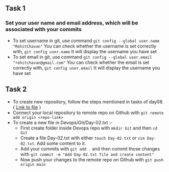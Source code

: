 ## Task 1
### Set your user name and email address, which will be associated with your commits

- To set username in git, use command `git config --global user.name "RohitChavan"` You can check whether the username is set correctly with, `git config user.name` It will display the username you have set
- To set email in git, use command `git config --global user.email "rohitchavan@gmail.com"` You can check whether the email is set correctly with, `git config user.email` It will display the username you have set

## Task 2
- To create new repository, follow the steps mentioned in tasks of day08. { [Link to file](https://github.com/rohit-chavan-2151/90DaysOfDevOps/blob/master/2023/day08/day08-tasks-rohitChavan.md) }
- Connect your local repository to remote repo on Github with `git remote add origin <repo-link>`
- To create a new file in Devops/Git/Day-02.txt :- 
    +  First create folder inside Devops repo with `mkdir Git` and then `cd Git`
    +  Create a file Day-02.txt with either `touch Day-02.txt` or `vim Day-02.txt`. Add some content to it.
    +  Add your commits with `git add .` and then commit those changes with `git commit -m "Add Day-02.txt file and create content"`
    +  Now push your changes to the remote repo on Github with `git push origin main`
